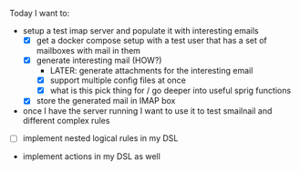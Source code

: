 Today I want to:

- setup a test imap server and populate it with interesting emails
  - [x] get a docker compose setup with a test user that has a set of mailboxes with mail in them
  - [x] generate interesting mail (HOW?)
    - LATER: generate attachments for the interesting email
    - [x] support multiple config files at once
    - [x] what is this pick thing for / go deeper into useful sprig functions
  - [x] store the generated mail in IMAP box

- once I have the server running I want to use it to test smailnail and different complex rules


- [ ] implement nested logical rules in my DSL
- implement actions in my DSL as well